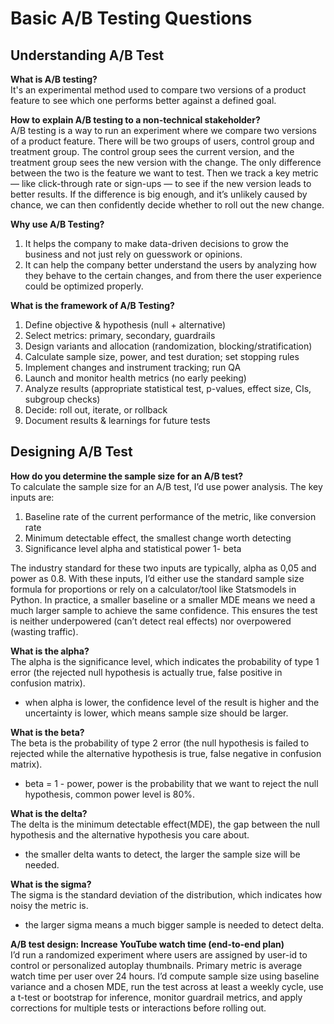 # Basic A/B Testing Questions  

## Understanding A/B Test  

**What is A/B testing?**  
It's an experimental method used to compare two versions of a product feature to see which one performs better against a defined goal.

**How to explain A/B testing to a non-technical stakeholder?**  
A/B testing is a way to run an experiment where we compare two versions of a product feature. There will be two groups of users, control group and treatment group. 
The control group sees the current version, and the treatment group sees the new version with the change. 
The only difference between the two is the feature we want to test. 
Then we track a key metric — like click-through rate or sign-ups — to see if the new version leads to better results. 
If the difference is big enough, and it’s unlikely caused by chance, we can then confidently decide whether to roll out the new change.

**Why use A/B Testing?**  
1. It helps the company to make data-driven decisions to grow the business and not just rely on guesswork or opinions.
2. It can help the company better understand the users by analyzing how they behave to the certain changes, and from there the user experience could be optimized properly.
   
**What is the framework of A/B Testing?**  
1. Define objective & hypothesis (null + alternative)
2. Select metrics: primary, secondary, guardrails
3. Design variants and allocation (randomization, blocking/stratification)
4. Calculate sample size, power, and test duration; set stopping rules
5. Implement changes and instrument tracking; run QA
6. Launch and monitor health metrics (no early peeking)
7. Analyze results (appropriate statistical test, p-values, effect size, CIs, subgroup checks)
8. Decide: roll out, iterate, or rollback
9. Document results & learnings for future tests

## Designing A/B Test

**How do you determine the sample size for an A/B test?**  
To calculate the sample size for an A/B test, I’d use power analysis. The key inputs are:
1. Baseline rate of the current performance of the metric, like conversion rate
2. Minimum detectable effect, the smallest change worth detecting
3. Significance level alpha and statistical power 1- beta

The industry standard for these two inputs are typically, alpha as 0,05 and power as 0.8.
With these inputs, I’d either use the standard sample size formula for proportions or rely on a calculator/tool like Statsmodels in Python.
In practice, a smaller baseline or a smaller MDE means we need a much larger sample to achieve the same confidence.
This ensures the test is neither underpowered (can’t detect real effects) nor overpowered (wasting traffic).

**What is the alpha?**  
The alpha is the significance level, which indicates the probability of type 1 error (the rejected null hypothesis is actually true, false positive in confusion matrix).
  - when alpha is lower, the confidence level of the result is higher and the uncertainty is lower, which means sample size should be larger.

**What is the beta?**  
The beta is the probability of type 2 error (the null hypothesis is failed to rejected while the alternative hypothesis is true, false negative in confusion matrix).
  - beta = 1 - power, power is the probability that we want to reject the null hypothesis, common power level is 80%.

**What is the delta?**  
The delta is the minimum detectable effect(MDE), the gap between the null hypothesis and the alternative hypothesis you care about.
  - the smaller delta wants to detect, the larger the sample size will be needed.

**What is the sigma?**  
The sigma is the standard deviation of the distribution, which indicates how noisy the metric is.
  - the larger sigma means a much bigger sample is needed to detect delta.

**A/B test design: Increase YouTube watch time (end-to-end plan)**  
I’d run a randomized experiment where users are assigned by user-id to control or personalized autoplay thumbnails. 
Primary metric is average watch time per user over 24 hours. 
I’d compute sample size using baseline variance and a chosen MDE, run the test across at least a weekly cycle, 
use a t-test or bootstrap for inference, monitor guardrail metrics, and apply corrections for multiple tests or interactions before rolling out.
